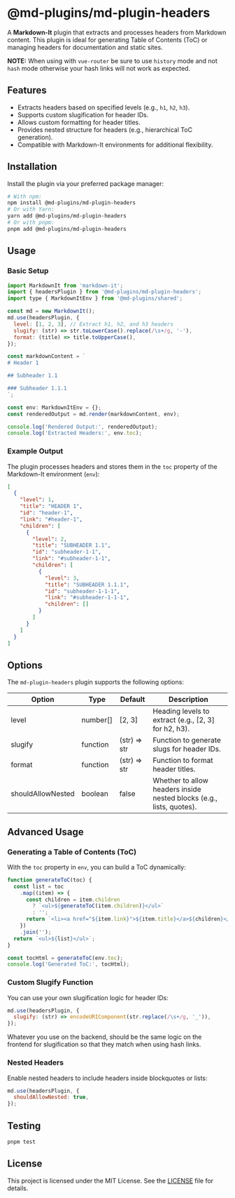 # @md-plugins/md-plugin-headers

A **Markdown-It** plugin that extracts and processes headers from Markdown content. This plugin is ideal for generating Table of Contents (ToC) or managing headers for documentation and static sites.

**NOTE:** When using with `vue-router` be sure to use `history` mode and not `hash` mode otherwise your hash links will not work as expected.

## Features

- Extracts headers based on specified levels (e.g., `h1`, `h2`, `h3`).
- Supports custom slugification for header IDs.
- Allows custom formatting for header titles.
- Provides nested structure for headers (e.g., hierarchical ToC generation).
- Compatible with Markdown-It environments for additional flexibility.

## Installation

Install the plugin via your preferred package manager:

```bash
# With npm:
npm install @md-plugins/md-plugin-headers
# Or with Yarn:
yarn add @md-plugins/md-plugin-headers
# Or with pnpm:
pnpm add @md-plugins/md-plugin-headers
```

## Usage

### Basic Setup

```js
import MarkdownIt from 'markdown-it';
import { headersPlugin } from '@md-plugins/md-plugin-headers';
import type { MarkdownItEnv } from '@md-plugins/shared';

const md = new MarkdownIt();
md.use(headersPlugin, {
  level: [1, 2, 3], // Extract h1, h2, and h3 headers
  slugify: (str) => str.toLowerCase().replace(/\s+/g, '-'),
  format: (title) => title.toUpperCase(),
});

const markdownContent = `
# Header 1

## Subheader 1.1

### Subheader 1.1.1
`;

const env: MarkdownItEnv = {};
const renderedOutput = md.render(markdownContent, env);

console.log('Rendered Output:', renderedOutput);
console.log('Extracted Headers:', env.toc);
```

### Example Output

The plugin processes headers and stores them in the `toc` property of the Markdown-It environment (`env`):

```json
[
  {
    "level": 1,
    "title": "HEADER 1",
    "id": "header-1",
    "link": "#header-1",
    "children": [
      {
        "level": 2,
        "title": "SUBHEADER 1.1",
        "id": "subheader-1-1",
        "link": "#subheader-1-1",
        "children": [
          {
            "level": 3,
            "title": "SUBHEADER 1.1.1",
            "id": "subheader-1-1-1",
            "link": "#subheader-1-1-1",
            "children": []
          }
        ]
      }
    ]
  }
]
```

## Options

The `md-plugin-headers` plugin supports the following options:

| Option            | Type     | Default      | Description                                                          |
| ----------------- | -------- | ------------ | -------------------------------------------------------------------- |
| level             | number[] | [2, 3]       | Heading levels to extract (e.g., [2, 3] for h2, h3).                 |
| slugify           | function | (str) => str | Function to generate slugs for header IDs.                           |
| format            | function | (str) => str | Function to format header titles.                                    |
| shouldAllowNested | boolean  | false        | Whether to allow headers inside nested blocks (e.g., lists, quotes). |

## Advanced Usage

### Generating a Table of Contents (ToC)

With the `toc` property in `env`, you can build a ToC dynamically:

```js
function generateToC(toc) {
  const list = toc
    .map((item) => {
      const children = item.children
        ? `<ul>${generateToC(item.children)}</ul>`
        : '';
      return `<li><a href="${item.link}">${item.title}</a>${children}</li>`;
    })
    .join('');
  return `<ul>${list}</ul>`;
}

const tocHtml = generateToC(env.toc);
console.log('Generated ToC:', tocHtml);
```

### Custom Slugify Function

You can use your own slugification logic for header IDs:

```js
md.use(headersPlugin, {
  slugify: (str) => encodeURIComponent(str.replace(/\s+/g, '_')),
});
```

Whatever you use on the backend, should be the same logic on the frontend for slugification so that they match when using hash links.

### Nested Headers

Enable nested headers to include headers inside blockquotes or lists:

```js
md.use(headersPlugin, {
  shouldAllowNested: true,
});
```

## Testing

```bash
pnpm test
```

## License

This project is licensed under the MIT License. See the [LICENSE](LICENSE.md) file for details.
